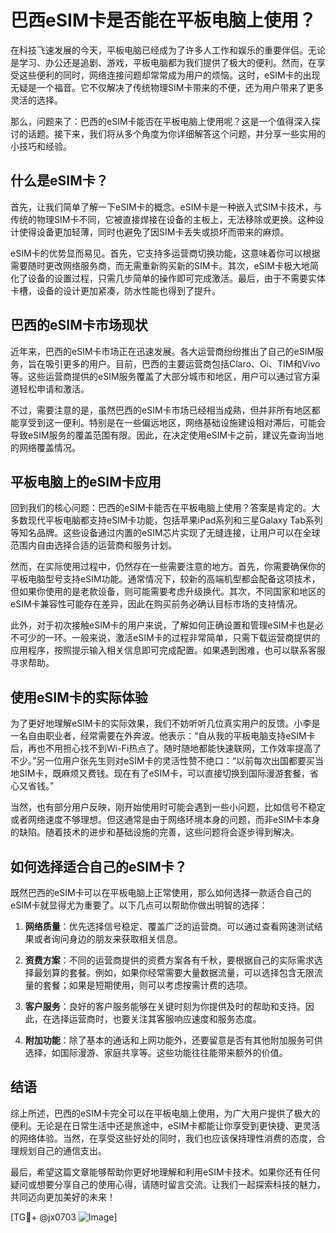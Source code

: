 # 巴西eSIM卡是否能在平板电脑上使用？

在科技飞速发展的今天，平板电脑已经成为了许多人工作和娱乐的重要伴侣。无论是学习、办公还是追剧、游戏，平板电脑都为我们提供了极大的便利。然而，在享受这些便利的同时，网络连接问题却常常成为用户的烦恼。这时，eSIM卡的出现无疑是一个福音。它不仅解决了传统物理SIM卡带来的不便，还为用户带来了更多灵活的选择。

那么，问题来了：巴西的eSIM卡能否在平板电脑上使用呢？这是一个值得深入探讨的话题。接下来，我们将从多个角度为你详细解答这个问题，并分享一些实用的小技巧和经验。

## 什么是eSIM卡？

首先，让我们简单了解一下eSIM卡的概念。eSIM卡是一种嵌入式SIM卡技术，与传统的物理SIM卡不同，它被直接焊接在设备的主板上，无法移除或更换。这种设计使得设备更加轻薄，同时也避免了因SIM卡丢失或损坏而带来的麻烦。

eSIM卡的优势显而易见。首先，它支持多运营商切换功能，这意味着你可以根据需要随时更改网络服务商，而无需重新购买新的SIM卡。其次，eSIM卡极大地简化了设备的设置过程，只需几步简单的操作即可完成激活。最后，由于不需要实体卡槽，设备的设计更加紧凑，防水性能也得到了提升。

## 巴西的eSIM卡市场现状

近年来，巴西的eSIM卡市场正在迅速发展。各大运营商纷纷推出了自己的eSIM服务，旨在吸引更多的用户。目前，巴西的主要运营商包括Claro、Oi、TIM和Vivo等。这些运营商提供的eSIM服务覆盖了大部分城市和地区，用户可以通过官方渠道轻松申请和激活。

不过，需要注意的是，虽然巴西的eSIM卡市场已经相当成熟，但并非所有地区都能享受到这一便利。特别是在一些偏远地区，网络基础设施建设相对滞后，可能会导致eSIM服务的覆盖范围有限。因此，在决定使用eSIM卡之前，建议先查询当地的网络覆盖情况。

## 平板电脑上的eSIM卡应用

回到我们的核心问题：巴西的eSIM卡能否在平板电脑上使用？答案是肯定的。大多数现代平板电脑都支持eSIM卡功能，包括苹果iPad系列和三星Galaxy Tab系列等知名品牌。这些设备通过内置的eSIM芯片实现了无缝连接，让用户可以在全球范围内自由选择合适的运营商和服务计划。

然而，在实际使用过程中，仍然存在一些需要注意的地方。首先，你需要确保你的平板电脑型号支持eSIM功能。通常情况下，较新的高端机型都会配备这项技术，但如果你使用的是老款设备，则可能需要考虑升级换代。其次，不同国家和地区的eSIM卡兼容性可能存在差异，因此在购买前务必确认目标市场的支持情况。

此外，对于初次接触eSIM卡的用户来说，了解如何正确设置和管理eSIM卡也是必不可少的一环。一般来说，激活eSIM卡的过程非常简单，只需下载运营商提供的应用程序，按照提示输入相关信息即可完成配置。如果遇到困难，也可以联系客服寻求帮助。

## 使用eSIM卡的实际体验

为了更好地理解eSIM卡的实际效果，我们不妨听听几位真实用户的反馈。小李是一名自由职业者，经常需要在外奔波。他表示：“自从我的平板电脑支持eSIM卡后，再也不用担心找不到Wi-Fi热点了。随时随地都能快速联网，工作效率提高了不少。”另一位用户张先生则对eSIM卡的灵活性赞不绝口：“以前每次出国都要买当地SIM卡，既麻烦又费钱。现在有了eSIM卡，可以直接切换到国际漫游套餐，省心又省钱。”

当然，也有部分用户反映，刚开始使用时可能会遇到一些小问题，比如信号不稳定或者网络速度不够理想。但这通常是由于网络环境本身的问题，而非eSIM卡本身的缺陷。随着技术的进步和基础设施的完善，这些问题将会逐步得到解决。

## 如何选择适合自己的eSIM卡？

既然巴西的eSIM卡可以在平板电脑上正常使用，那么如何选择一款适合自己的eSIM卡就显得尤为重要了。以下几点可以帮助你做出明智的选择：

1. **网络质量**：优先选择信号稳定、覆盖广泛的运营商。可以通过查看网速测试结果或者询问身边的朋友来获取相关信息。
   
2. **资费方案**：不同的运营商提供的资费方案各有千秋，要根据自己的实际需求选择最划算的套餐。例如，如果你经常需要大量数据流量，可以选择包含无限流量的套餐；如果是短期使用，则可以考虑按需计费的选项。

3. **客户服务**：良好的客户服务能够在关键时刻为你提供及时的帮助和支持。因此，在选择运营商时，也要关注其客服响应速度和服务态度。

4. **附加功能**：除了基本的通话和上网功能外，还要留意是否有其他附加服务可供选择，如国际漫游、家庭共享等。这些功能往往能带来额外的价值。

## 结语

综上所述，巴西的eSIM卡完全可以在平板电脑上使用，为广大用户提供了极大的便利。无论是在日常生活中还是旅途中，eSIM卡都能让你享受到更快捷、更灵活的网络体验。当然，在享受这些好处的同时，我们也应该保持理性消费的态度，合理规划自己的通信支出。

最后，希望这篇文章能够帮助你更好地理解和利用eSIM卡技术。如果你还有任何疑问或想要分享自己的使用心得，请随时留言交流。让我们一起探索科技的魅力，共同迈向更加美好的未来！

[TG💪+ @jx0703 ![Image](https://github.com/user-attachments/assets/dbca1d08-cadb-493c-b0ec-ad6f7a83f270)]